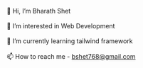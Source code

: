 👋 Hi, I’m Bharath Shet        <br />                                                                                                                                          
👀 I’m interested in Web Development  <br />                                                                                                                                                                                                                                            															
🌱 I’m currently learning tailwind framework  <br />                                                                                                                                                                                                                         															
📫 How to reach me - bshet768@gmail.com	<br />                                                                                                                         																
<!---
Bharath-Shet1999/Bharath-Shet1999 is a ✨ special ✨ repository because its `README.md` (this file) appears on your GitHub profile.
You can click the Preview link to take a look at your changes.
--->

